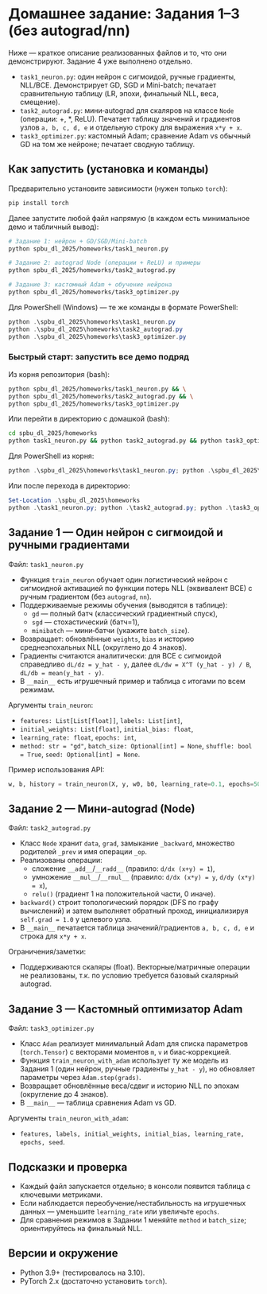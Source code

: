 # Домашнее задание: Задания 1–3 (без autograd/nn)

Ниже — краткое описание реализованных файлов и то, что они демонстрируют. Задание 4 уже выполнено отдельно.

- `task1_neuron.py`: один нейрон с сигмоидой, ручные градиенты, NLL/BCE. Демонстрирует GD, SGD и Mini-batch; печатает сравнительную таблицу (LR, эпохи, финальный NLL, веса, смещение).
- `task2_autograd.py`: мини‑autograd для скаляров на классе `Node` (операции: +, *, ReLU). Печатает таблицу значений и градиентов узлов `a, b, c, d, e` и отдельную строку для выражения `x*y + x`.
- `task3_optimizer.py`: кастомный Adam; сравнение Adam vs обычный GD на том же нейроне; печатает сводную таблицу.

## Как запустить (установка и команды)

Предварительно установите зависимости (нужен только `torch`):

```bash
pip install torch
```

Далее запустите любой файл напрямую (в каждом есть минимальное демо и табличный вывод):

```bash
# Задание 1: нейрон + GD/SGD/Mini-batch
python spbu_dl_2025/homeworks/task1_neuron.py

# Задание 2: autograd Node (операции + ReLU) и примеры
python spbu_dl_2025/homeworks/task2_autograd.py

# Задание 3: кастомный Adam + обучение нейрона
python spbu_dl_2025/homeworks/task3_optimizer.py
```

Для PowerShell (Windows) — те же команды в формате PowerShell:

```powershell
python .\spbu_dl_2025\homeworks\task1_neuron.py
python .\spbu_dl_2025\homeworks\task2_autograd.py
python .\spbu_dl_2025\homeworks\task3_optimizer.py
```

### Быстрый старт: запустить все демо подряд

Из корня репозитория (bash):

```bash
python spbu_dl_2025/homeworks/task1_neuron.py && \
python spbu_dl_2025/homeworks/task2_autograd.py && \
python spbu_dl_2025/homeworks/task3_optimizer.py
```

Или перейти в директорию с домашкой (bash):

```bash
cd spbu_dl_2025/homeworks
python task1_neuron.py && python task2_autograd.py && python task3_optimizer.py
```

Для PowerShell из корня:

```powershell
python .\spbu_dl_2025\homeworks\task1_neuron.py; python .\spbu_dl_2025\homeworks\task2_autograd.py; python .\spbu_dl_2025\homeworks\task3_optimizer.py
```

Или после перехода в директорию:

```powershell
Set-Location .\spbu_dl_2025\homeworks
python .\task1_neuron.py; python .\task2_autograd.py; python .\task3_optimizer.py
```

## Задание 1 — Один нейрон с сигмоидой и ручными градиентами

Файл: `task1_neuron.py`

- Функция `train_neuron` обучает один логистический нейрон с сигмоидной активацией по функции потерь NLL (эквивалент BCE) с ручным градиентом (без `autograd`, `nn`).
- Поддерживаемые режимы обучения (выводятся в таблице):
  - `gd` — полный батч (классический градиентный спуск),
  - `sgd` — стохастический (батч=1),
  - `minibatch` — мини‑батчи (укажите `batch_size`).
- Возвращает: обновлённые `weights`, `bias` и историю среднеэпохальных NLL (округлено до 4 знаков).
- Градиенты считаются аналитически: для BCE с сигмоидой справедливо `dL/dz = y_hat - y`, далее `dL/dw = X^T (y_hat - y) / B`, `dL/db = mean(y_hat - y)`.
- В `__main__` есть игрушечный пример и таблица с итогами по всем режимам.

Аргументы `train_neuron`:
- `features: List[List[float]]`, `labels: List[int]`,
- `initial_weights: List[float]`, `initial_bias: float`,
- `learning_rate: float`, `epochs: int`,
- `method: str = "gd"`, `batch_size: Optional[int] = None`, `shuffle: bool = True`, `seed: Optional[int] = None`.

Пример использования API:

```python
w, b, history = train_neuron(X, y, w0, b0, learning_rate=0.1, epochs=50, method="minibatch", batch_size=8)
```

## Задание 2 — Мини‑autograd (Node)

Файл: `task2_autograd.py`

- Класс `Node` хранит `data`, `grad`, замыкание `_backward`, множество родителей `_prev` и имя операции `_op`.
- Реализованы операции:
  - сложение `__add__`/`__radd__` (правило: `d/dx (x+y) = 1`),
  - умножение `__mul__`/`__rmul__` (правило: `d/dx (x*y) = y`, `d/dy (x*y) = x`),
  - `relu()` (градиент 1 на положительной части, 0 иначе).
- `backward()` строит топологический порядок (DFS по графу вычислений) и затем выполняет обратный проход, инициализируя `self.grad = 1.0` у целевого узла.
- В `__main__` печатается таблица значений/градиентов `a, b, c, d, e` и строка для `x*y + x`.

Ограничения/заметки:
- Поддерживаются скаляры (float). Векторные/матричные операции не реализованы, т.к. по условию требуется базовый скалярный autograd.

## Задание 3 — Кастомный оптимизатор Adam

Файл: `task3_optimizer.py`

- Класс `Adam` реализует минимальный Adam для списка параметров (`torch.Tensor`) с векторами моментов `m`, `v` и биас‑коррекцией.
- Функция `train_neuron_with_adam` использует ту же модель из Задания 1 (один нейрон, ручные градиенты `y_hat - y`), но обновляет параметры через `Adam.step(grads)`.
- Возвращает обновлённые веса/сдвиг и историю NLL по эпохам (округление до 4 знаков).
- В `__main__` — таблица сравнения Adam vs GD.

Аргументы `train_neuron_with_adam`:
- `features, labels, initial_weights, initial_bias, learning_rate, epochs, seed`.

## Подсказки и проверка

- Каждый файл запускается отдельно; в консоли появится таблица с ключевыми метриками.
- Если наблюдается переобучение/нестабильность на игрушечных данных — уменьшите `learning_rate` или увеличьте `epochs`.
- Для сравнения режимов в Задании 1 меняйте `method` и `batch_size`; ориентируйтесь на финальный NLL.

## Версии и окружение

- Python 3.9+ (тестировалось на 3.10).
- PyTorch 2.x (достаточно установить `torch`).




